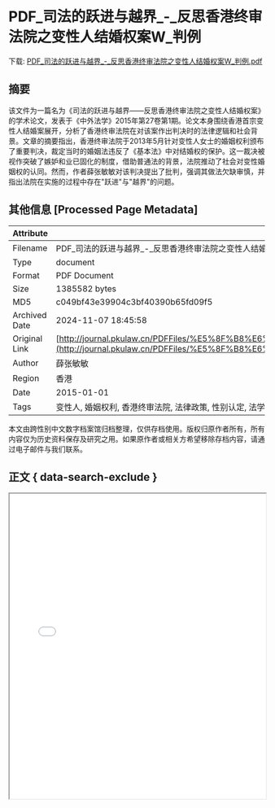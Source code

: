 # PDF_司法的跃进与越界_-_反思香港终审法院之变性人结婚权案W_判例

<!-- tcd_download_link -->
下载: <a href="PDF_司法的跃进与越界_-_反思香港终审法院之变性人结婚权案W_判例.pdf" download>PDF_司法的跃进与越界_-_反思香港终审法院之变性人结婚权案W_判例.pdf</a>
<!-- tcd_download_link_end -->

## 摘要

<!-- tcd_abstract -->
该文件为一篇名为《司法的跃进与越界——反思香港终审法院之变性人结婚权案》的学术论文，发表于《中外法学》2015年第27卷第1期。论文本身围绕香港首宗变性人结婚案展开，分析了香港终审法院在对该案作出判决时的法律逻辑和社会背景。文章的摘要指出，香港终审法院于2013年5月针对变性人女士的婚姻权利颁布了重要判决，裁定当时的婚姻法违反了《基本法》中对结婚权的保护。这一裁决被视作突破了嫉妒和业已固化的制度，借助普通法的背景，法院推动了社会对变性婚姻权的认同。然而，作者薛张敏敏对该判决提出了批判，强调其做法欠缺审慎，并指出法院在实施的过程中存在"跃进"与"越界"的问题。

<!-- tcd_abstract_end -->

## 其他信息 [Processed Page Metadata]

| Attribute       | Value                                  |
|-----------------|----------------------------------------|
| Filename        | PDF_司法的跃进与越界_-_反思香港终审法院之变性人结婚权案W_判例.pdf                             |
| Type            | document                                 |
| Format          | PDF Document                               |
| Size            | 1385582 bytes                           |
| MD5             | c049bf43e39904c3bf40390b65fd09f5                                  |
| Archived Date   | 2024-11-07 18:45:58                             |
| Original Link   | [http://journal.pkulaw.cn/PDFFiles/%E5%8F%B8%E6%B3%95%E7%9A%84%E2%80%9C%E8%B7%83%E8%BF%9B%E2%80%9D%E4%B8%8E%E2%80%9C%E8%B6%8A%E7%95%8C%E2%80%9D.pdf](http://journal.pkulaw.cn/PDFFiles/%E5%8F%B8%E6%B3%95%E7%9A%84%E2%80%9C%E8%B7%83%E8%BF%9B%E2%80%9D%E4%B8%8E%E2%80%9C%E8%B6%8A%E7%95%8C%E2%80%9D.pdf)                         |
| Author          | 薛张敏敏                               |
| Region          | 香港                               |
| Date            | 2015-01-01                                 |
| Tags            | 变性人, 婚姻权利, 香港终审法院, 法律政策, 性别认定, 法学研究, 社会环境                                 |

本文由跨性别中文数字档案馆归档整理，仅供存档使用。版权归原作者所有，所有内容仅为历史资料保存及研究之用。如果原作者或相关方希望移除存档内容，请通过电子邮件与我们联系。

## 正文 { data-search-exclude }

<!-- tcd_main_text -->
<iframe src="../PDF_司法的跃进与越界_-_反思香港终审法院之变性人结婚权案W_判例.pdf" width="100%" height="600px">
    <p>无法显示PDF，请下载查看。</p>
</iframe>
<!-- tcd_main_text_end -->

